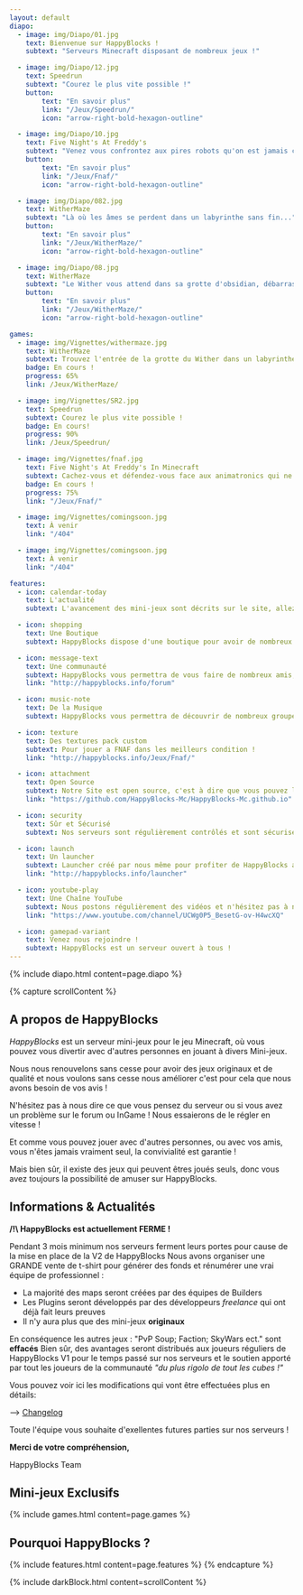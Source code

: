 ```yaml
---
layout: default
diapo:
  - image: img/Diapo/01.jpg
    text: Bienvenue sur HappyBlocks !
    subtext: "Serveurs Minecraft disposant de nombreux jeux !"           

  - image: img/Diapo/12.jpg
    text: Speedrun
    subtext: "Courez le plus vite possible !"
    button:
        text: "En savoir plus"
        link: "/Jeux/Speedrun/"
        icon: "arrow-right-bold-hexagon-outline"

  - image: img/Diapo/10.jpg
    text: Five Night's At Freddy's
    subtext: "Venez vous confrontez aux pires robots qu'on est jamais créé !"
    button:
        text: "En savoir plus"
        link: "/Jeux/Fnaf/"
        icon: "arrow-right-bold-hexagon-outline"

  - image: img/Diapo/082.jpg
    text: WitherMaze
    subtext: "Là où les âmes se perdent dans un labyrinthe sans fin..."
    button:
        text: "En savoir plus"
        link: "/Jeux/WitherMaze/"
        icon: "arrow-right-bold-hexagon-outline"

  - image: img/Diapo/08.jpg
    text: WitherMaze
    subtext: "Le Wither vous attend dans sa grotte d'obsidian, débarrassez le monde de cette créature !"
    button:
        text: "En savoir plus"
        link: "/Jeux/WitherMaze/"
        icon: "arrow-right-bold-hexagon-outline"

games:
  - image: img/Vignettes/withermaze.jpg
    text: WitherMaze
    subtext: Trouvez l'entrée de la grotte du Wither dans un labyrinthe et terrassez-le !
    badge: En cours !
    progress: 65%
    link: /Jeux/WitherMaze/

  - image: img/Vignettes/SR2.jpg
    text: Speedrun
    subtext: Courez le plus vite possible !
    badge: En cours!
    progress: 90%
    link: /Jeux/Speedrun/

  - image: img/Vignettes/fnaf.jpg
    text: Five Night's At Freddy's In Minecraft
    subtext: Cachez-vous et défendez-vous face aux animatronics qui ne veulent qu'une seul chose, votre mort !
    badge: En cours !
    progress: 75%
    link: "/Jeux/Fnaf/"

  - image: img/Vignettes/comingsoon.jpg
    text: À venir
    link: "/404"    

  - image: img/Vignettes/comingsoon.jpg
    text: À venir
    link: "/404"    

features:
  - icon: calendar-today
    text: L'actualité
    subtext: L'avancement des mini-jeux sont décrits sur le site, allez y faire un petit tour !

  - icon: shopping
    text: Une Boutique
    subtext: HappyBlocks dispose d'une boutique pour avoir de nombreux avantages à bas prix mais aussi d'une boutique de goodies. Idéal pour avoir des produits uniques et originaux au couleurs de votre serveur favori !

  - icon: message-text
    text: Une communauté
    subtext: HappyBlocks vous permettra de vous faire de nombreux amis, sur le serveur mais aussi sur le forum où la communauté est très active !
    link: "http://happyblocks.info/forum"

  - icon: music-note
    text: De la Musique
    subtext: HappyBlocks vous permettra de découvrir de nombreux groupes ou compositeurs indépendant grâce à son système In Game ! (Il y aura aussi des musiques composées par nous même !)

  - icon: texture
    text: Des textures pack custom
    subtext: Pour jouer a FNAF dans les meilleurs condition !
    link: "http://happyblocks.info/Jeux/Fnaf/"

  - icon: attachment
    text: Open Source
    subtext: Notre Site est open source, c'est à dire que vous pouvez l'utiliser comme bon vous semble par ailleurs, la plupart de nos plugins sont cités dans la section crédits.
    link: "https://github.com/HappyBlocks-Mc/HappyBlocks-Mc.github.io"

  - icon: security
    text: Sûr et Sécurisé
    subtext: Nos serveurs sont régulièrement contrôlés et sont sécurisés, en cas de défaillance faites-le nous savoir sur le forum ou dans le jeu.

  - icon: launch
    text: Un launcher
    subtext: Launcher créé par nous même pour profiter de HappyBlocks au maximum ! Souvent mis a jour !
    link: "http://happyblocks.info/launcher"

  - icon: youtube-play
    text: Une Chaîne YouTube
    subtext: Nous postons régulièrement des vidéos et n'hésitez pas à nous proposer les votre ! Nous les posterons avec plaisir !
    link: "https://www.youtube.com/channel/UCWg0P5_BesetG-ov-H4wcXQ"

  - icon: gamepad-variant
    text: Venez nous rejoindre !
    subtext: HappyBlocks est un serveur ouvert à tous !
---
```


{% include diapo.html content=page.diapo %}

{% capture scrollContent %}
## A propos de HappyBlocks

*HappyBlocks* est un serveur mini-jeux pour le jeu Minecraft, où vous pouvez vous divertir avec d'autres personnes en jouant à divers Mini-jeux.

Nous nous renouvelons sans cesse pour avoir des jeux originaux et de qualité et nous voulons sans cesse nous améliorer c'est pour cela que nous avons besoin de vos avis !

N'hésitez pas à nous dire ce que vous pensez du serveur ou si vous avez un problème sur le forum ou InGame ! Nous essaierons de le régler en vitesse !


Et comme vous pouvez jouer avec d'autres personnes, ou avec vos amis, vous n'êtes jamais vraiment seul, la convivialité est garantie !

Mais bien sûr, il existe des jeux qui peuvent êtres joués seuls, donc vous avez toujours la possibilité de amuser sur HappyBlocks.

## Informations & Actualités

**/!\ HappyBlocks est actuellement FERME !**

Pendant 3 mois minimum nos serveurs ferment leurs portes pour cause de la mise en place de la V2 de HappyBlocks
Nous avons organiser une GRANDE vente de t-shirt pour générer des fonds et rénumérer une vrai équipe de professionnel :
- La majorité des maps seront créées par des équipes de Builders
- Les Plugins seront développés par des développeurs *freelance* qui ont déjà fait leurs preuves
- Il n'y aura plus que des mini-jeux **originaux**

En conséquence les autres jeux : "PvP Soup; Faction; SkyWars ect." sont **effacés**
Bien sûr, des avantages seront distribués aux joueurs réguliers de HappyBlocks V1 pour le temps passé sur nos serveurs
et le soutien apporté par tout les joueurs de la communauté *"du plus rigolo de tout les cubes !"*


Vous pouvez voir ici les modifications qui vont être effectuées plus en détails:


--> [Changelog](https://goo.gl/YtHkyS)

Toute l'équipe vous souhaite d'exellentes futures parties sur nos serveurs !

**Merci de votre compréhension,**

 HappyBlocks Team



## Mini-jeux Exclusifs

{% include games.html content=page.games %}

## Pourquoi HappyBlocks ?

{% include features.html content=page.features %}
{% endcapture %}

{% include darkBlock.html content=scrollContent %}
